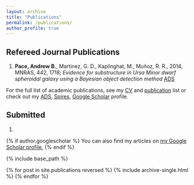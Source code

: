 ```yaml
---
layout: archive
title: "Publications"
permalink: /publications/
author_profile: true
---
```


Refereed Journal Publications
------

1. **Pace, Andrew B.**, Martinez, G. D., Kaplinghat, M., Muñoz, R. R., 2014, MNRAS, 442, 1718; *Evidence for substructure in Ursa Minor dwarf spheroidal galaxy using a Bayesian object detection method* [ADS](http://adsabs.harvard.edu/abs/2014MNRAS.442.1718P)


For the full list of academic publications, see my [CV](link) and [publication](link) list or check out my [ADS](link), [Spires](link), [Google Scholar](link) profile.



Submitted
------

1.



{% if author.googlescholar %}
  You can also find my articles on <u><a href="{{author.googlescholar}}">my Google Scholar profile</a>.</u>
{% endif %}

{% include base_path %}

{% for post in site.publications reversed %}
  {% include archive-single.html %}
{% endfor %}
